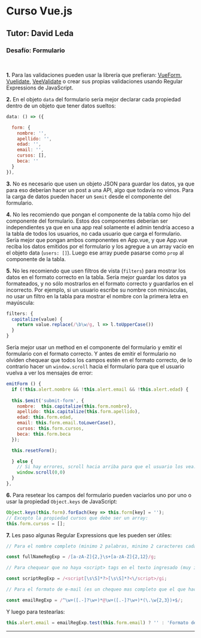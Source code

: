 # Curso Vue.js
## Tutor: David Leda
### Desafío: Formulario

<br>

__1.__ Para las validaciones pueden usar la librería que prefieran: [VueForm](https://www.npmjs.com/package/vue-form), [Vuelidate](https://vuelidate-next.netlify.app), [VeeValidate](https://vee-validate.logaretm.com/v4/) o crear sus propias validaciones usando Regular Expressions de JavaScript.

__2.__ En el objeto `data` del formulario sería mejor declarar cada propiedad dentro de un objeto que tener datos sueltos:

```js
data: () => ({

  form: {
    nombre: '',
    apellido: '',
    edad: '',
    email: '',
    cursos: [],
    beca: ''
  }
}),
```

__3.__ No es necesario que usen un objeto JSON para guardar los datos, ya que para eso deberían hacer un post a una API, algo que todavía no vimos. Para la carga de datos pueden hacer un `$emit` desde el componente del formulario.

__4.__ No les recomiendo que pongan el componente de la tabla como hijo del componente del formulario. Estos dos componentes deberían ser independientes ya que en una app real solamente el admin tendría acceso a la tabla de todos los usuarios, no cada usuario que carga el formulario. Sería mejor que pongan ambos componentes en App.vue, y que App.vue reciba los datos emitidos por el formulario y los agregue a un array vacío en el objeto data (`users: []`). Luego ese array puede pasarse como `prop` al componente de la tabla.

__5.__ No les recomiendo que usen filtros de vista (`filters`) para mostrar los datos en el formato correcto en la tabla. Sería mejor guardar los datos ya formateados, y no sólo mostrarlos en el formato correcto y guardarlos en el incorrecto. Por ejemplo, si un usuario escribe su nombre con minúsculas, no usar un filtro en la tabla para mostrar el nombre con la primera letra en mayúscula:

```js
filters: {
  capitalize(value) {
    return value.replace(/\b\w/g, l => l.toUpperCase())
  }
}    
```
Sería mejor usar un method en el componente del formulario y emitir el formulario con el formato correcto. Y antes de emitir el formulario no olviden chequear que todos los campos estén en el formato correcto, de lo contrario hacer un `window.scroll` hacia el formulario para que el usuario vuelva a ver los mensajes de error:

```js
emitForm () {
  if (!this.alert.nombre && !this.alert.email && !this.alert.edad) {
  
  this.$emit('submit-form', {
    nombre:  this.capitalize(this.form.nombre),
    apellido: this.capitalize(this.form.apellido),
    edad: this.form.edad,
    email: this.form.email.toLowerCase(),
    cursos: this.form.cursos,
    beca: this.form.beca
  });

  this.resetForm();

  } else {
    // Si hay errores, scroll hacia arriba para que el usuario los vea:
    window.scroll(0,0)
  }
},
```
__6.__ Para resetear los campos del formulario pueden vaciarlos uno por uno o usar la propiedad `Object.keys` de JavaScript:

```js
Object.keys(this.form).forEach(key => this.form[key] = '');
// Excepto la propiedad cursos que debe ser un array:
this.form.cursos = [];
```
__7.__ Les paso algunas Regular Expressions que les pueden ser útiles:

```js
// Para el nombre completo (minimo 2 palabras, minimo 2 caracteres cada una):

const fullNameRegExp = /[a-zA-Z]{2,}\s+[a-zA-Z]{2,12}/g;

// Para chequear que no haya <script> tags en el texto ingresado (muy importante para evitar hackeos):

const scriptRegExp = /<script[\s\S]*?>[\s\S]*?<\/script>/gi;

// Para el formato de e-mail (es un chequeo mas completo que el que hace poniendo type="email" en el template):

const emailRegExp = /^\w+([.-]?\w+)*@\w+([.-]?\w+)*(\.\w{2,3})+$/;
```

Y luego para testearlas:

```js
this.alert.email = emailRegExp.test(this.form.email) ? '' : 'Formato de email inválido.';
```
<hr>
